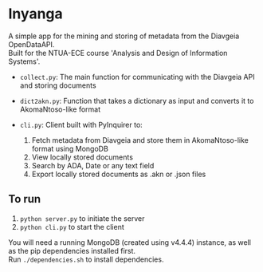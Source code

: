 # Inyanga

A simple app for the mining and storing of metadata from the Diavgeia OpenDataAPI.  
Built for the NTUA-ECE course 'Analysis and Design of Information Systems'.

* `collect.py`: The main function for communicating with the Diavgeia API and storing documents
* `dict2akn.py`: Function that takes a dictionary as input and converts it to AkomaNtoso-like format
* `cli.py`: Client built with PyInquirer to:

  1. Fetch metadata from Diavgeia and store them in AkomaNtoso-like format using MongoDB
  2. View locally stored documents
  3. Search by ADA, Date or any text field
  4. Export locally stored documents as .akn or .json files

## To run

1. `python server.py` to initiate the server
2. `python cli.py` to start the client

You will need a running MongoDB (created using v4.4.4) instance, as well as the pip dependencies installed first.  
Run `./dependencies.sh` to install dependencies.

